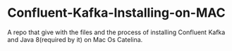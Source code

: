 # Confluent-Kafka-Installing-on-MAC
A repo that give with the files and the process of installing Confluent Kafka and Java 8(required by it) on Mac Os Catelina.
